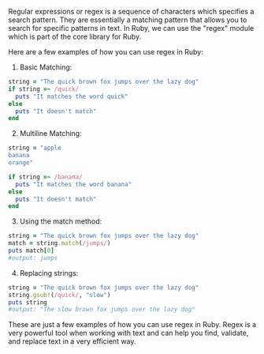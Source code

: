 Regular expressions or regex is a sequence of characters which specifies a search pattern. They are essentially a matching pattern that allows you to search for specific patterns in text. In Ruby, we can use the "regex" module which is part of the core library for Ruby.

Here are a few examples of how you can use regex in Ruby:

1. Basic Matching: 

```ruby
string = "The quick brown fox jumps over the lazy dog"
if string =~ /quick/
  puts "It matches the word quick"
else
  puts "It doesn't match"
end
```

2. Multiline Matching:

```ruby
string = "apple
banana
orange"

if string =~ /banana/
  puts "It matches the word banana"
else
  puts "It doesn't match"
end
```

3. Using the match method:

```ruby
string = "The quick brown fox jumps over the lazy dog"
match = string.match(/jumps/)
puts match[0]
#output: jumps
```

4. Replacing strings:

```ruby
string = "The quick brown fox jumps over the lazy dog"
string.gsub!(/quick/, "slow")
puts string
#output: "The slow brown fox jumps over the lazy dog"
```

These are just a few examples of how you can use regex in Ruby. Regex is a very powerful tool when working with text and can help you find, validate, and replace text in a very efficient way.